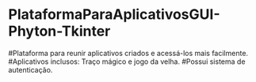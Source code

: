 # PlataformaParaAplicativosGUI-Phyton-Tkinter

#Plataforma para reunir aplicativos criados e acessá-los mais facilmente.
#Aplicativos inclusos: Traço mágico e jogo da velha.
#Possui sistema de autenticação.
